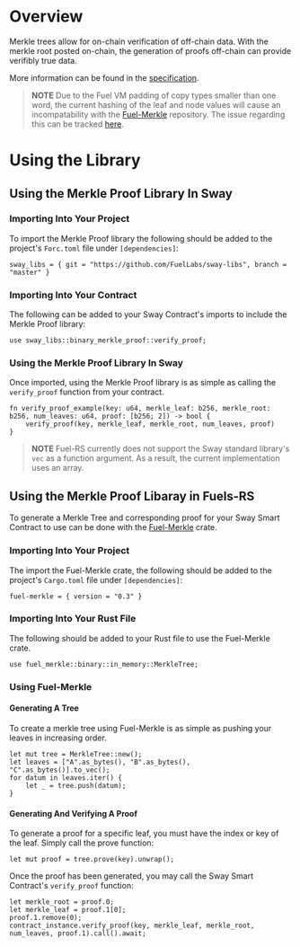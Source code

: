 # Overview

Merkle trees allow for on-chain verification of off-chain data. With the merkle root posted on-chain, the generation of proofs off-chain can provide verifibly true data. 

More information can be found in the [specification](./SPECIFICATION.md).

> **NOTE** Due to the Fuel VM padding of copy types smaller than one word, the current hashing of the leaf and node values will cause an incompatability with the [Fuel-Merkle](https://github.com/FuelLabs/fuel-merkle) repository. The issue regarding this can be tracked [here](https://github.com/FuelLabs/sway/issues/2594).

# Using the Library

## Using the Merkle Proof Library In Sway

### Importing Into Your Project

To import the Merkle Proof library the following should be added to the project's `Forc.toml` file under `[dependencies]`:

<!-- TODO: This should not point to the master branch but instead to a release -->
`sway_libs = { git = "https://github.com/FuelLabs/sway-libs", branch = "master" }`

### Importing Into Your Contract

The following can be added to your Sway Contract's imports to include the Merkle Proof library:

`use sway_libs::binary_merkle_proof::verify_proof;`

### Using the Merkle Proof Library In Sway

Once imported, using the Merkle Proof library is as simple as calling the `verify_proof` function from your contract.

```
fn verify_proof_example(key: u64, merkle_leaf: b256, merkle_root: b256, num_leaves: u64, proof: [b256; 2]) -> bool {
    verify_proof(key, merkle_leaf, merkle_root, num_leaves, proof)
}
```

> **NOTE** Fuel-RS currently does not support the Sway standard library's `vec` as a function argument. As a result, the current implementation uses an array. 

## Using the Merkle Proof Libaray in Fuels-RS

To generate a Merkle Tree and corresponding proof for your Sway Smart Contract to use can be done with the [Fuel-Merkle](https://github.com/FuelLabs/fuel-merkle) crate. 

### Importing Into Your Project

The import the Fuel-Merkle crate, the following should be added to the project's `Cargo.toml` file under `[dependencies]`:

`fuel-merkle = { version = "0.3" }`

### Importing Into Your Rust File

The following should be added to your Rust file to use the Fuel-Merkle crate.

```
use fuel_merkle::binary::in_memory::MerkleTree;
```

### Using Fuel-Merkle

#### Generating A Tree

To create a merkle tree using Fuel-Merkle is as simple as pushing your leaves in increasing order. 

```
let mut tree = MerkleTree::new();
let leaves = ["A".as_bytes(), "B".as_bytes(), "C".as_bytes()].to_vec();
for datum in leaves.iter() {
    let _ = tree.push(datum);
}
```

#### Generating And Verifying A Proof

To generate a proof for a specific leaf, you must have the index or key of the leaf. Simply call the prove function:

```
let mut proof = tree.prove(key).unwrap();
```

Once the proof has been generated, you may call the Sway Smart Contract's `verify_proof` function:

```
let merkle_root = proof.0;
let merkle_leaf = proof.1[0];
proof.1.remove(0);
contract_instance.verify_proof(key, merkle_leaf, merkle_root, num_leaves, proof.1).call().await;
```